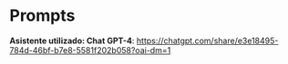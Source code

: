 # Prompts

**Asistente utilizado: Chat GPT-4**: <https://chatgpt.com/share/e3e18495-784d-46bf-b7e8-5581f202b058?oai-dm=1>
